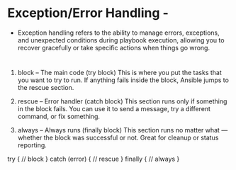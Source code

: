 # Exception/Error Handling -
- Exception handling refers to the ability to manage errors, exceptions, and unexpected conditions during playbook execution, allowing you to recover gracefully or take specific actions when things go wrong.

# 

1. block – The main code (try block)
This is where you put the tasks that you want to try to run.
If anything fails inside the block, Ansible jumps to the rescue section.

2. rescue – Error handler (catch block)
This section runs only if something in the block fails.
You can use it to send a message, try a different command, or fix something.

3. always – Always runs (finally block)
This section runs no matter what — whether the block was successful or not.
Great for cleanup or status reporting.



try {
    // block
} catch (error) {
    // rescue
} finally {
    // always
}

